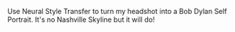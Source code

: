 Use Neural Style Transfer to turn my headshot into a Bob Dylan Self Portrait. It's no Nashville Skyline but it will do!